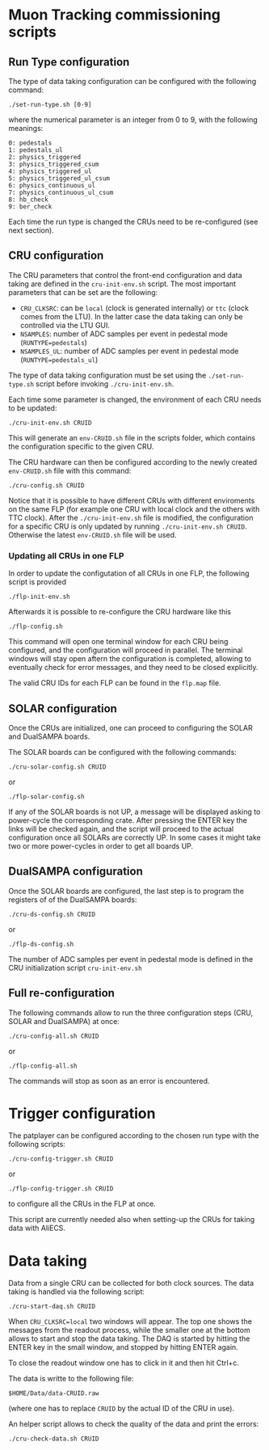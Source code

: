 # Muon Tracking commissioning scripts

## Run Type configuration

The type of data taking configuration can be configured with the following command:
```
./set-run-type.sh [0-9]
```
where the numerical parameter is an integer from 0 to 9, with the following meanings:
```
0: pedestals
1: pedestals_ul
2: physics_triggered
3: physics_triggered_csum
4: physics_triggered_ul
5: physics_triggered_ul_csum
6: physics_continuous_ul
7: physics_continuous_ul_csum
8: hb_check
9: ber_check
```

Each time the run type is changed the CRUs need to be re-configured (see next section).

## CRU configuration

The CRU parameters that control the front-end configuration and data taking
are defined in the `cru-init-env.sh` script.
The most important parameters that can be set are the following:

* `CRU_CLKSRC`: can be `local` (clock is generated internally) or `ttc` (clock comes from the LTU). In the latter case the data taking can only be controlled via the LTU GUI.
* `NSAMPLES`: number of ADC samples per event in pedestal mode (`RUNTYPE=pedestals`)
* `NSAMPLES_UL`: number of ADC samples per event in pedestal mode (`RUNTYPE=pedestals_ul`)

The type of data taking configuration must be set using the `./set-run-type.sh` script before invoking `./cru-init-env.sh`.

Each time some parameter is changed, the environment of each CRU needs to be updated:
```
./cru-init-env.sh CRUID
```
This will generate an `env-CRUID.sh` file in the scripts folder, which contains the configuration specific to the given CRU.

The CRU hardware can then be configured according to the newly created `env-CRUID.sh` file with this command:
```
./cru-config.sh CRUID
```

Notice that it is possible to have different CRUs with different enviroments on the same FLP (for example one CRU with local clock and the others with TTC clock).
After the `./cru-init-env.sh` file is modified, the configuration for a specific CRU is only updated by running `./cru-init-env.sh CRUID`. Otherwise the latest `env-CRUID.sh` file will be used.

### Updating all CRUs in one FLP

In order to update the configutation of all CRUs in one FLP, the following script is provided
```
./flp-init-env.sh
```

Afterwards it is possible to re-configure the CRU hardware like this
```
./flp-config.sh
```
This command will open one terminal window for each CRU being configured, and the configuration will proceed in parallel.
The terminal windows will stay open aftern the configuration is completed, allowing to eventually check for error messages, and they need to be closed explicitly.

The valid CRU IDs for each FLP can be found in the `flp.map` file.

## SOLAR configuration

Once the CRUs are initialized, one can proceed to configuring the SOLAR and DualSAMPA boards.

The SOLAR boards can be configured with the following commands:
```
./cru-solar-config.sh CRUID
```
or
```
./flp-solar-config.sh
```
If any of the SOLAR boards is not UP, a message will be displayed asking to power-cycle the corresponding crate. After pressing the ENTER key the links will be checked again, and the script will proceed to the actual configuration once all SOLARs are correctly UP. In some cases it might take two or more power-cycles in order to get all boards UP.

## DualSAMPA configuration

Once the SOLAR boards are configured, the last step is to program the registers of of the DualSAMPA boards:
```
./cru-ds-config.sh CRUID
```
or
```
./flp-ds-config.sh
```

The number of ADC samples per event in pedestal mode is defined in the CRU initialization script `cru-init-env.sh`

## Full re-configuration

The following commands allow to run the three configuration steps (CRU, SOLAR and DualSAMPA) at once:
```
./cru-config-all.sh CRUID
```
or
```
./flp-config-all.sh
```
The commands will stop as soon as an error is encountered.

# Trigger configuration

The patplayer can be configured according to the chosen run type with the following scripts:
```
./cru-config-trigger.sh CRUID
```
or
```
./flp-config-trigger.sh CRUID
```
to configure all the CRUs in the FLP at once.

This script are currently needed also when setting-up the CRUs for taking data with AliECS.

# Data taking

Data from a single CRU can be collected for both clock sources. The data taking is handled via the following script:
```
./cru-start-daq.sh CRUID
```
When `CRU_CLKSRC=local` two windows will appear. The top one shows the messages from the readout process, while the smaller one at the bottom allows to start and stop the data taking. The DAQ is started by hitting the ENTER key in the small window, and stopped by hitting ENTER again.

To close the readout window one has to click in it and then hit Ctrl+c.

The data is writte to the following file:
```
$HOME/Data/data-CRUID.raw
```
(where one has to replace `CRUID` by the actual ID of the CRU in use).

An helper script allows to check the quality of the data and print the errors:
```
./cru-check-data.sh CRUID
```
